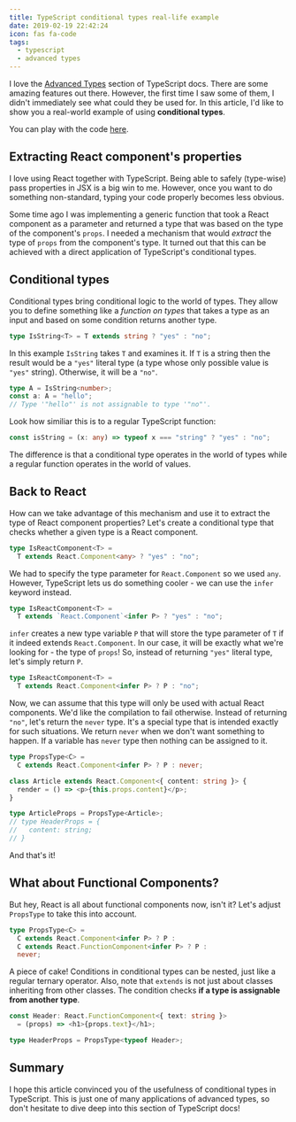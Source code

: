 ```yaml
---
title: TypeScript conditional types real-life example
date: 2019-02-19 22:42:24
icon: fas fa-code
tags:
  - typescript
  - advanced types
---
```


I love the [Advanced Types](https://www.typescriptlang.org/docs/handbook/advanced-types.html) section of TypeScript docs. There are some amazing features out there. However, the first time I saw some of them, I didn't immediately see what could they be used for. In this article, I'd like to show you a real-world example of using **conditional types**.

You can play with the code [here](https://stackblitz.com/edit/conditional-types).

## Extracting React component's properties

I love using React together with TypeScript. Being able to safely (type-wise) pass properties in JSX is a big win to me. However, once you want to do something non-standard, typing your code properly becomes less obvious.

Some time ago I was implementing a generic function that took a React component as a parameter and returned a type that was based on the type of the component's `props`. I needed a mechanism that would _extract_ the type of `props` from the component's type. It turned out that this can be achieved with a direct application of TypeScript's conditional types.

## Conditional types

Conditional types bring conditional logic to the world of types. They allow you to define something like a _function on types_ that takes a type as an input and based on some condition returns another type.

```typescript
type IsString<T> = T extends string ? "yes" : "no";
```

In this example `IsString` takes `T` and examines it. If `T` is a string then the result would be a `"yes"` literal type (a type whose only possible value is `"yes"` string). Otherwise, it will be a `"no"`.

```typescript
type A = IsString<number>;
const a: A = "hello";
// Type '"hello"' is not assignable to type '"no"'.
```

Look how similiar this is to a regular TypeScript function:

```typescript
const isString = (x: any) => typeof x === "string" ? "yes" : "no";
```

The difference is that a conditional type operates in the world of types while a regular function operates in the world of values.

## Back to React

How can we take advantage of this mechanism and use it to extract the type of React component properties? Let's create a conditional type that checks whether a given type is a React component. 

```typescript
type IsReactComponent<T> =
  T extends React.Component<any> ? "yes" : "no";
```

We had to specify the type parameter for `React.Component` so we used `any`. However, TypeScript lets us do something cooler - we can use the `infer` keyword instead.

```typescript
type IsReactComponent<T> =
  T extends `React.Component`<infer P> ? "yes" : "no";
```

`infer` creates a new type variable `P` that will store the type parameter of `T` if it indeed extends `React.Component`. In our case, it will be exactly what we're looking for - the type of `props`! So, instead of returning `"yes"` literal type, let's simply return `P`.

```typescript
type IsReactComponent<T> =
  T extends React.Component<infer P> ? P : "no";
```

Now, we can assume that this type will only be used with actual React components. We'd like the compilation to fail otherwise. Instead of returning `"no"`, let's return the `never` type. It's a special type that is intended exactly for such situations. We return `never` when we don't want something to happen. If a variable has `never` type then nothing can be assigned to it.

```typescript
type PropsType<C> =
  C extends React.Component<infer P> ? P : never;

class Article extends React.Component<{ content: string }> {
  render = () => <p>{this.props.content}</p>;
}

type ArticleProps = PropsType<Article>;
// type HeaderProps = {
//   content: string;
// }
```

And that's it!

## What about Functional Components?

But hey, React is all about functional components now, isn't it? Let's adjust `PropsType` to take this into account.

```typescript
type PropsType<C> =
  C extends React.Component<infer P> ? P : 
  C extends React.FunctionComponent<infer P> ? P :
  never;
```

A piece of cake! Conditions in conditional types can be nested, just like a regular ternary operator. Also, note that `extends` is not just about classes inheriting from other classes. The condition checks **if a type is assignable from another type**.

```typescript
const Header: React.FunctionComponent<{ text: string }>
  = (props) => <h1>{props.text}</h1>;

type HeaderProps = PropsType<typeof Header>;
```

## Summary

I hope this article convinced you of the usefulness of conditional types in TypeScript. This is just one of many applications of advanced types, so don't hesitate to dive deep into this section of TypeScript docs!